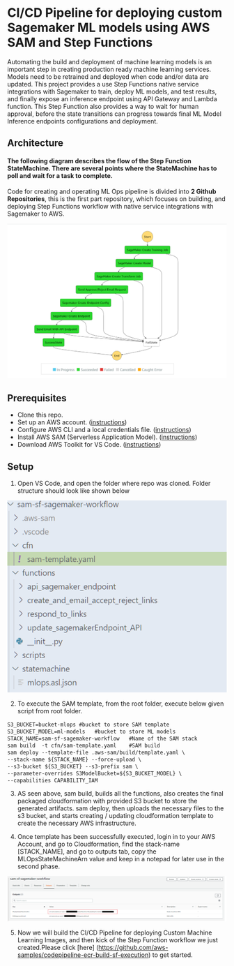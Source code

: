 # CI/CD Pipeline for deploying custom Sagemaker ML models using AWS SAM and Step Functions
Automating the build and deployment of machine learning models is an important step in creating production ready machine learning services. Models need to be retrained and deployed when code and/or data are updated. This project provides a use Step Functions native service integrations with Sagemaker to train, deploy ML models, and test results, and finally expose an inference endpoint using API Gateway and Lambda function. This Step Function also provides a way to wait for human approval, before the state transitions can progress towards final ML Model Inference endpoints configurations and deployment.

## Architecture

#### The following diagram describes the flow of the Step Function StateMachine. There are several points where the StateMachine has to poll and wait for a task to complete.
Code for creating and operating ML Ops pipeline is divided into <b>2 Github Repositories</b>, this is the first part repository, which focuses on building, and deploying Step Functions workflow with native service integrations with Sagemaker to AWS.

![ScreenShot](assets/sf-workflow.PNG)


## Prerequisites

- Clone this repo.
- Set up an AWS account. ([instructions](https://AWS.amazon.com/free/?sc_channel=PS&sc_campaign=acquisition_US&sc_publisher=google&sc_medium=cloud_computing_b&sc_content=AWS_account_bmm_control_q32016&sc_detail=%2BAWS%20%2Baccount&sc_category=cloud_computing&sc_segment=102882724242&sc_matchtype=b&sc_country=US&s_kwcid=AL!4422!3!102882724242!b!!g!!%2BAWS%20%2Baccount&ef_id=WS3s1AAAAJur-Oj2:20170825145941:s))
- Configure AWS CLI and a local credentials file. ([instructions](http://docs.AWS.amazon.com/cli/latest/userguide/cli-chap-welcome.html))
- Install AWS SAM (Serverless Application Model). ([instructions](https://docs.aws.amazon.com/serverless-application-model/latest/developerguide/serverless-sam-cli-install.html))
- Download AWS Toolkit for VS Code. ([instructions](https://aws.amazon.com/visualstudiocode/))



## Setup
1. Open VS Code, and open the folder where repo was cloned. Folder structure should look like shown below

![ScreenShot](assets/folder_structure.PNG)

2. To execute the SAM template, from the root folder, execute below given script from root folder.
```
S3_BUCKET=bucket-mlops #bucket to store SAM template
S3_BUCKET_MODEL=ml-models   #bucket to store ML models
STACK_NAME=sam-sf-sagemaker-workflow   #Name of the SAM stack
sam build  -t cfn/sam-template.yaml    #SAM build 
sam deploy --template-file .aws-sam/build/template.yaml \
--stack-name ${STACK_NAME} --force-upload \
--s3-bucket ${S3_BUCKET} --s3-prefix sam \
--parameter-overrides S3ModelBucket=${S3_BUCKET_MODEL} \
--capabilities CAPABILITY_IAM
```

3. AS seen above, sam build, builds all the functions, also creates the final packaged cloudformation with provided S3 bucket to store the generated artifacts. sam deploy, then uploads the necessary files to the s3 bucket, and starts creating / updating cloudformation template to create the necessary AWS infrastructure.

4. Once template has been successfully executed, login in to your AWS Account, and go to Cloudformation, find the stack-name [STACK_NAME], and go to outputs tab, copy the MLOpsStateMachineArn value and keep in a notepad for later use in the second phase.

![ScreenShot](assets/output1.png)

5. Now we will build the CI/CD Pipeline for deploying Custom Machine Learning Images, and then kick of the Step Function workflow we just created.Please click [here] (https://github.com/aws-samples/codepipeline-ecr-build-sf-execution) to get started.
